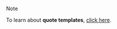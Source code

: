 <!-- markdownlint-disable-file MD041 -->
> [!NOTE]
> To learn about **quote templates**, [click here][1].

<!-- Referenced links -->
[1]: ../../../../../en/document/templates/quote/index.md
